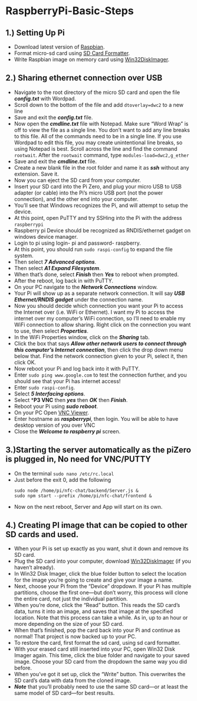 # RaspberryPi-Basic-Steps

## 1.) Setting Up Pi
  - Download latest version of [Raspbian](https://downloads.raspberrypi.org/raspbian_full_latest).
  - Format micro-sd card using [SD Card Formatter](https://www.sdcard.org/downloads/formatter/eula_windows/index.html).
  - Write Raspbian image on memory card using [Win32DiskImager](https://sourceforge.net/projects/win32diskimager/files/latest/download).
  
## 2.) Sharing ethernet connection over USB
  - Navigate to the root directory of the micro SD card and open the file ***config.txt*** with Wordpad.
  - Scroll down to the bottom of the file and add `dtoverlay=dwc2` to a new line
  - Save and exit the ***config.txt*** file.
  - Now open the ***cmdline.txt*** file with Notepad. Make sure “Word Wrap” is off to view the file as a single line. You don’t want to add any line breaks to this file. All of the commands need to be in a single line. If you use Wordpad to edit this file, you may create unintentional line breaks, so using Notepad is best. Scroll across the line and find the command `rootwait`.  After the `rootwait` command, type `modules-load=dwc2,g_ether`
  - Save and exit the ***cmdline.txt*** file.
  - Create a new blank file in the root folder and name it as ***ssh*** without any extension. Save it.
  - Now you can eject the SD card from your computer.
  - Insert your SD card into the Pi Zero, and plug your micro USB to USB adapter (or cable) into the Pi’s micro USB port (not the power connection), and the other end into your computer.
  - You’ll see that Windows recognizes the Pi, and will attempt to setup the device.
  - At this point, open PuTTY and try SSHing into the Pi with the address `raspberrypi`
  - Raspberry pi Device should be recognized as RNDIS/ethernet gadget on windows device manager.
  - Login to pi using login- pi and password- raspberry.
  - At this point, you should run `sudo raspi-config` to expand the file system. 
  - Then select ***7 Advanced options***.
  - Then select ***A1 Expand Filesystem***.
  - When that’s done, select ***Finish*** then ***Yes*** to reboot when prompted.
  - After the reboot, log back in with PuTTY.
  - On your PC navigate to the ***Network Connections*** window.
  - Your Pi will show up as a separate network connection. It will say ***USB Ethernet/RNDIS gadget*** under the connection name.
  - Now you should decide which connection you want your Pi to access the Internet over (i.e. WiFi or Ethernet). I want my Pi to access the internet over my computer’s WiFi connection, so I’ll need to enable my WiFi connection to allow sharing. Right click on the connection you want to use, then select ***Properties***.
  - In the WiFi Properties window, click on the ***Sharing*** tab.
  - Click the box that says ***Allow other network users to connect through this computer’s Internet connection***, then click the drop down menu below that. Find the network connection given to your Pi, select it, then click OK.
  - Now reboot your Pi and log back into it with PuTTY.
  - Enter `sudo ping www.google.com` to test the connection further, and you should see that your Pi has internet access!
  - Enter `sudo raspi-config`.
  - Select ***5 Interfacing options***.
  - Select ***P3 VNC** then ***yes*** then ***OK*** then ***Finish***.
  - Reboot your Pi using ***sudo reboot***.
  - On your PC Open [VNC Viewer](https://www.realvnc.com/download/file/viewer.files/VNC-Viewer-6.19.715-Windows.exe).
  - Enter hostname as ***raspberrypi***, then login.  You will be able to have desktop version of you over VNC
  - Close the ***Welcome to raspberry pi*** screen.
  
## 3.)Starting the server automatically as the piZero is plugged in, No need for VNC/PUTTY
  - On the terminal `sudo nano /etc/rc.local`
  - Just before the exit 0, add the following
    ```
    sudo node /home/pi/nfc-chat/backend/Server.js &
    sudo npm start --prefix /home/pi/nfc-chat/frontend &
    ```
  - Now on the next reboot, Server and App will start on its own.
  
## 4.) Creating  PI image that can be copied to other SD cards and used.
  - When your Pi is set up exactly as you want, shut it down and remove its SD card.
  - Plug the SD card into your computer, download [Win32DiskImager](https://sourceforge.net/projects/win32diskimager/files/latest/download) (if you haven’t already).
  - In Win32 Disk Imager, click the blue folder button to select the location for the image you’re going to create and give your image a name.
  - Next, choose your Pi from the “Device” dropdown. If your Pi has multiple partitions, choose the first one—but don’t worry, this process will clone the entire card, not just the individual partition.
  - When you’re done, click the “Read” button. This reads the SD card’s data, turns it into an image, and saves that image at the specified location. Note that this process can take a while. As in, up to an hour or more depending on the size of your SD card.
  - When that’s finished, pop the card back into your Pi and continue as normal! That project is now backed up to your PC.
  - To restore the card, first format the sd card, using sd card formatter.
  - With your erased card still inserted into your PC, open Win32 Disk Imager again. This time, click the blue folder and navigate to your saved image. Choose your SD card from the dropdown the same way you did before.
  - When you’ve got it set up, click the “Write” button. This overwrites the SD card’s data with data from the cloned image.
  - ***Note*** that you’ll probably need to use the same SD card—or at least the same model of SD card—for best results.
